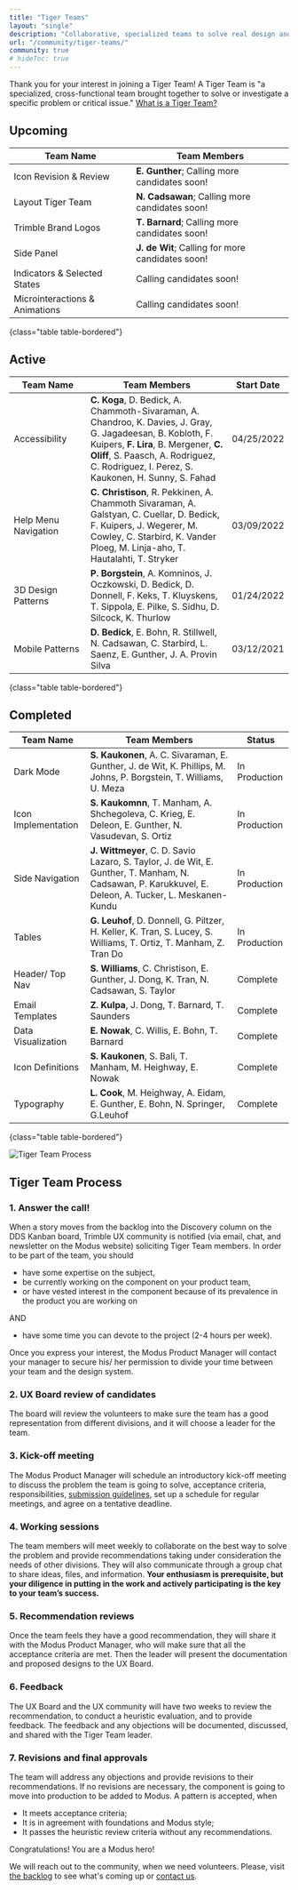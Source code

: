```yaml
---
title: "Tiger Teams"
layout: "single"
description: "Collaborative, specialized teams to solve real design and usability problems."
url: "/community/tiger-teams/"
community: true
# hideToc: true
---
```


Thank you for your interest in joining a Tiger Team! A Tiger Team is "a specialized, cross-functional team brought together to solve or investigate a specific problem or critical issue." [What is a Tiger Team?](https://www.lucidchart.com/blog/what-is-a-tiger-team)

## Upcoming

| Team Name            | Team Members
| ---------- | -------------------- |
| Icon Revision & Review | **E. Gunther**; Calling more candidates soon! |
| Layout Tiger Team | **N. Cadsawan**; Calling more candidates soon! |
| Trimble Brand Logos | **T. Barnard**; Calling more candidates soon! |
| Side Panel | **J. de Wit**; Calling for more candidates soon! |
| Indicators & Selected States  | Calling candidates soon! |
| Microinteractions & Animations | Calling candidates soon! |
{class="table table-bordered"}

## Active

| Team Name            | Team Members | Start Date |
| ---------- | -------------------- | ----------- |
| Accessibility | **C. Koga**, D. Bedick, A. Chammoth-Sivaraman, A. Chandroo, K. Davies, J. Gray, G. Jagadeesan, B. Kobloth, F. Kuipers, **F. Lira**, B. Mergener, **C. Oliff**, S. Paasch, A. Rodriguez, C. Rodriguez, I. Perez, S. Kaukonen, H. Sunny, S. Fahad | 04/25/2022 |
| Help Menu Navigation | **C. Christison**, R. Pekkinen, A. Chammoth Sivaraman, A. Galstyan, C. Cuellar, D. Bedick, F. Kuipers, J. Wegerer, M. Cowley, C. Starbird, K. Vander Ploeg, M. Linja-aho, T. Hautalahti, T. Stryker | 03/09/2022 |
| 3D Design Patterns | **P. Borgstein**, A. Komninos, J. Oczkowski, D. Bedick, D. Donnell, F. Keks, T. Kluyskens, T. Sippola, E. Pilke, S. Sidhu, D. Silcock, K. Thurlow | 01/24/2022 |
| Mobile&nbsp;Patterns | **D. Bedick**, E. Bohn, R. Stillwell, N. Cadsawan, C. Starbird, L. Saenz, E. Gunther, J. A. Provin Silva | 03/12/2021 |
{class="table table-bordered"}

## Completed

| Team Name            | Team Members             | Status |
| ---------- | -------------------- | --------------- |
| Dark Mode | **S. Kaukonen**, A. C. Sivaraman, E. Gunther, J. de Wit, K. Phillips, M. Johns, P. Borgstein, T. Williams, U. Meza | In Production  |
| Icon Implementation  | **S. Kaukomnn**, T. Manham, A. Shchegoleva, C. Krieg, E. Deleon, E. Gunther, N. Vasudevan, S. Ortiz | In Production |
| Side Navigation      | **J. Wittmeyer**, C. D. Savio Lazaro, S. Taylor, J. de Wit, E. Gunther, T. Manham, N. Cadsawan, P. Karukkuvel, E. Deleon, A. Tucker, L. Meskanen-Kundu | In Production |
| Tables  | **G. Leuhof**, D. Donnell, G. Piltzer, H. Keller, K. Tran, S. Lucey, S. Williams, T. Ortiz, T. Manham, Z. Tran Do | In Production |
| Header/ Top Nav  | **S. Williams**, C. Christison, E. Gunther, J. Dong, K. Tran, N. Cadsawan, S. Taylor | Complete |
| Email Templates | **Z. Kulpa**, J. Dong, T. Barnard, T. Saunders | Complete |
| Data Visualization | **E. Nowak**, C. Willis, E. Bohn, T. Barnard | Complete |
| Icon Definitions | **S. Kaukonen**, S. Bali, T. Manham, M. Heighway, E. Nowak | Complete |
| Typography | **L. Cook**, M. Heighway, A. Eidam, E. Gunther, E. Bohn, N. Springer, G.Leuhof | Complete |
{class="table table-bordered"}

![Tiger Team Process](/img/guide/tiger-team-process.png)

## Tiger Team Process

### 1. Answer the call!

When a story moves from the backlog into the Discovery column on the DDS Kanban board, Trimble UX community is notified (via email, chat, and newsletter on the Modus website) soliciting Tiger Team members. In order to be part of the team, you should

- have some expertise on the subject,
- be currently working on the component on your product team,
- or have vested interest in the component because of its prevalence in the product you are working on

AND

- have some time you can devote to the project (2-4 hours per week).

Once you express your interest, the Modus Product Manager will contact your manager to secure his/ her permission to divide your time between your team and the design system.

### 2. UX Board review of candidates

The board will review the volunteers to make sure the team has a good representation from different divisions, and it will choose a leader for the team.

### 3. Kick-off meeting

The Modus Product Manager will schedule an introductory kick-off meeting to discuss the problem the team is going to solve, acceptance criteria, responsibilities, [submission guidelines](/community/submission-guidelines/), set up a schedule for regular meetings, and agree on a tentative deadline.

### 4. Working sessions

The team members will meet weekly to collaborate on the best way to solve the problem and provide recommendations taking under consideration the needs of other divisions. They will also communicate through a group chat to share ideas, files, and information. **Your enthusiasm is prerequisite, but your diligence in putting in the work and actively participating is the key to your team’s success.**

### 5. Recommendation reviews

Once the team feels they have a good recommendation, they will share it with the Modus Product Manager, who will make sure that all the acceptance criteria are met. Then the leader will present the documentation and proposed designs to the UX Board.

### 6. Feedback

The UX Board and the UX community will have two weeks to review the recommendation, to conduct a heuristic evaluation, and to provide feedback. The feedback and any objections will be documented, discussed, and shared with the Tiger Team leader.

### 7. Revisions and final approvals

The team will address any objections and provide revisions to their recommendations. If no revisions are necessary, the component is going to move into production to be added to Modus. A pattern is accepted, when

- It meets acceptance criteria;
- It is in agreement with foundations and Modus style;
- It passes the heuristic review criteria without any recommendations.

Congratulations! You are a Modus hero!

We will reach out to the community, when we need volunteers. Please, visit [the backlog](https://github.com/orgs/trimble-oss/projects/5/views/1) to see what's coming up or [contact us](/community/contact/).
